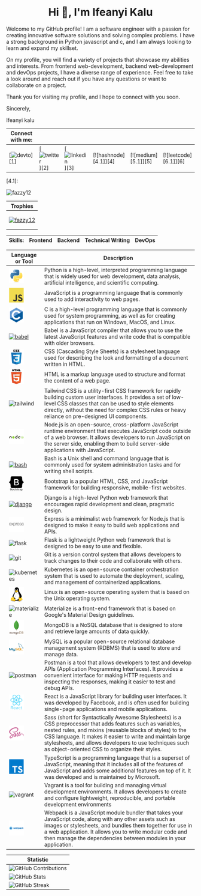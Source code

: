 <h1 align="center">Hi 👋, I'm Ifeanyi Kalu</h1>
<p>Welcome to my GitHub profile! I am a software engineer with a passion for creating innovative software solutions and solving complex problems. I have a strong background in Python javascript and c, and I am always looking to learn and expand my skillset.

On my profile, you will find a variety of projects that showcase my abilities and interests. From frontend web-development, backend web-development and devOps projects, I have a diverse range of experience. Feel free to take a look around and reach out if you have any questions or want to collaborate on a project.

Thank you for visiting my profile, and I hope to connect with you soon.

Sincerely,
<p>Ifeanyi kalu</p>
</p>
<!-- 
<h3 align="left">Connect with me:</h3>
<p align="left">
<a href="https://dev.to/fazzy12" target="blank"><img align="center" src="https://raw.githubusercontent.com/rahuldkjain/github-profile-readme-generator/master/src/images/icons/Social/devto.svg" alt="fazzy12" height="30" width="40" /></a>
<a href="https://twitter.com/@fazzythegreat" target="blank"><img align="center" src="https://raw.githubusercontent.com/rahuldkjain/github-profile-readme-generator/master/src/images/icons/Social/twitter.svg" alt="@fazzythegreat" height="30" width="40" /></a>
<a href="https://linkedin.com/in/www.linkedin.com/in/ifeanyi-kalu" target="blank"><img align="center" src="https://raw.githubusercontent.com/rahuldkjain/github-profile-readme-generator/master/src/images/icons/Social/linked-in-alt.svg" alt="www.linkedin.com/in/ifeanyi-kalu" height="30" width="40" /></a>
<a href="https://hashnode.com/fazzy" target="blank"><img align="center" src="https://raw.githubusercontent.com/rahuldkjain/github-profile-readme-generator/master/src/images/icons/Social/hashnode.svg" alt="fazzy" height="30" width="40" /></a>
<a href="https://medium.com/@kaluifeanyi00" target="blank"><img align="center" src="https://raw.githubusercontent.com/rahuldkjain/github-profile-readme-generator/master/src/images/icons/Social/medium.svg" alt="@kaluifeanyi00" height="30" width="40" /></a>
<a href="https://www.leetcode.com/fazzy" target="blank"><img align="center" src="https://raw.githubusercontent.com/rahuldkjain/github-profile-readme-generator/master/src/images/icons/Social/leet-code.svg" alt="fazzy" height="30" width="40" /></a>
</p>
 -->
 
| Connect with me: | | | | | |
|------------------|-|-|-|-|-|
| [![devto][1.1]][1] | [![twitter][2.1]][2] | [![linkedin][3.1]][3] | [![hashnode][4.1]][4] | [![medium][5.1]][5] | [![leetcode][6.1]][6] |

[1.1]: https://raw.githubusercontent.com/rahuldkjain/github-profile-readme-generator/master/src/images/icons/Social/devto.svg (fazzy12)
[2.1]: https://raw.githubusercontent.com/rahuldkjain/github-profile-readme-generator/master/src/images/icons/Social/twitter.svg (@fazzythegreat)
[3.1]: https://raw.githubusercontent.com/rahuldkjain/github-profile-readme-generator/master/src/images/icons/Social/linked-in-alt.svg (www.linkedin.com/in/ifeanyi-kalu)
[4.1]:



<p align="left"> <img src="https://komarev.com/ghpvc/?username=fazzy12&label=Profile%20views&color=0e75b6&style=flat" alt="fazzy12" /> </p>

| Trophies |
|--------|
| <p align="left"> <a href="https://github.com/ryo-ma/github-profile-trophy"><img src="https://github-profile-trophy.vercel.app/?username=fazzy12" alt="fazzy12" /></a> </p> |


| Skills:           | Frontend      | Backend      | Technical Writing | DevOps |
|----------------|---------------|---------------|--------------------|--------|
   





| Language or Tool       | Description |
|------------------------|-------------|
|<img src="https://raw.githubusercontent.com/devicons/devicon/master/icons/python/python-original.svg" alt="python" width="40" height="40"/> | Python is a high-level, interpreted programming language that is widely used for web development, data analysis, artificial intelligence, and scientific computing. |
| <img src="https://raw.githubusercontent.com/devicons/devicon/master/icons/javascript/javascript-original.svg" alt="javascript" width="40" height="40"/> | JavaScript is a programming language that is commonly used to add interactivity to web pages. |
| <a href="https://www.cprogramming.com/" target="_blank" rel="noreferrer"><img src="https://raw.githubusercontent.com/devicons/devicon/master/icons/c/c-original.svg" alt="c" width="40" height="40"/></a> | C is a high-level programming language that is commonly used for system programming, as well as for creating applications that run on Windows, MacOS, and Linux. |
| <a href="https://babeljs.io/" target="_blank" rel="noreferrer"><img src="https://www.vectorlogo.zone/logos/babeljs/babeljs-icon.svg" alt="babel" width="40" height="40"/></a> | Babel is a JavaScript compiler that allows you to use the latest JavaScript features and write code that is compatible with older browsers. |
| <a href="https://www.w3schools.com/css/" target="_blank" rel="noreferrer"><img src="https://raw.githubusercontent.com/devicons/devicon/master/icons/css3/css3-original-wordmark.svg" alt="css3" width="40" height="40"/></a> | CSS (Cascading Style Sheets) is a stylesheet language used for describing the look and formatting of a document written in HTML. |
| <img src="https://raw.githubusercontent.com/devicons/devicon/master/icons/html5/html5-original-wordmark.svg" alt="html5" width="40" height="40"/> | HTML is a markup language used to structure and format the content of a web page. | Creating the structure and layout of web pages, adding content to web pages |
|<img src="https://www.vectorlogo.zone/logos/tailwindcss/tailwindcss-icon.svg" alt="tailwind" width="40" height="40"/> | Tailwind CSS is a utility-first CSS framework for rapidly building custom user interfaces. It provides a set of low-level CSS classes that can be used to style elements directly, without the need for complex CSS rules or heavy reliance on pre-designed UI components. |
|<img src="https://raw.githubusercontent.com/devicons/devicon/master/icons/nodejs/nodejs-original-wordmark.svg" alt="nodejs" width="40" height="40"/> | Node.js is an open-source, cross-platform JavaScript runtime environment that executes JavaScript code outside of a web browser. It allows developers to run JavaScript on the server side, enabling them to build server-side applications with JavaScript. |
| <a href="https://www.gnu.org/software/bash/" target="_blank" rel="noreferrer"><img src="https://www.vectorlogo.zone/logos/gnu_bash/gnu_bash-icon.svg" alt="bash" width="40" height="40"/></a> | Bash is a Unix shell and command language that is commonly used for system administration tasks and for writing shell scripts. |
| <a href="https://getbootstrap.com" target="_blank" rel="noreferrer"><img src="https://raw.githubusercontent.com/devicons/devicon/master/icons/bootstrap/bootstrap-plain-wordmark.svg" alt="bootstrap" width="40" height="40"/></a> | Bootstrap is a popular HTML, CSS, and JavaScript framework for building responsive, mobile-first websites. |
| <a href="https://www.djangoproject.com/" target="_blank" rel="noreferrer"><img src="https://cdn.worldvectorlogo.com/logos/django.svg" alt="django" width="40" height="40"/></a> | Django is a high-level Python web framework that encourages rapid development and clean, pragmatic design. |
| <img src="https://raw.githubusercontent.com/devicons/devicon/master/icons/express/express-original-wordmark.svg" alt="express" width="40" height="40"/> | Express is a minimalist web framework for Node.js that is designed to make it easy to build web applications and APIs. |
| <img src="https://www.vectorlogo.zone/logos/pocoo_flask/pocoo_flask-icon.svg" alt="flask" width="40" height="40"/> | Flask is a lightweight Python web framework that is designed to be easy to use and flexible. | Building web servers and APIs with Python, quickly prototyping web applications |
| <img src="https://www.vectorlogo.zone/logos/git-scm/git-scm-icon.svg" alt="git" width="40" height="40"/> | Git is a version control system that allows developers to track changes to their code and collaborate with others. | Managing code repositories, collaborating on code with team members |
| <img src="https://www.vectorlogo.zone/logos/kubernetes/kubernetes-icon.svg" alt="kubernetes" width="40" height="40"/> | Kubernetes is an open-source container orchestration system that is used to automate the deployment, scaling, and management of containerized applications. |
| <img src="https://raw.githubusercontent.com/devicons/devicon/master/icons/linux/linux-original.svg" alt="linux" width="40" height="40"/> | Linux is an open-source operating system that is based on the Unix operating system. |
| <img src="https://raw.githubusercontent.com/prplx/svg-logos/5585531d45d294869c4eaab4d7cf2e9c167710a9/svg/materialize.svg" alt="materialize" width="40" height="40"/> | Materialize is a front-end framework that is based on Google's Material Design guidelines. |
| <img src="https://raw.githubusercontent.com/devicons/devicon/master/icons/mongodb/mongodb-original-wordmark.svg" alt="mongodb" width="40" height="40"/> | MongoDB is a NoSQL database that is designed to store and retrieve large amounts of data quickly. |
|<img src="https://raw.githubusercontent.com/devicons/devicon/master/icons/mysql/mysql-original-wordmark.svg" alt="mysql" width="40" height="40"/> | MySQL is a popular open-source relational database management system (RDBMS) that is used to store and manage data.|  
|<img src="https://www.vectorlogo.zone/logos/getpostman/getpostman-icon.svg" alt="postman" width="40" height="40"/> | Postman is a tool that allows developers to test and develop APIs (Application Programming Interfaces). It provides a convenient interface for making HTTP requests and inspecting the responses, making it easier to test and debug APIs. |
|<img src="https://raw.githubusercontent.com/devicons/devicon/master/icons/react/react-original-wordmark.svg" alt="react" width="40" height="40"/> | React is a JavaScript library for building user interfaces. It was developed by Facebook, and is often used for building single-page applications and mobile applications. |
|<img src="https://raw.githubusercontent.com/devicons/devicon/master/icons/sass/sass-original.svg" alt="sass" width="40" height="40"/> | Sass (short for Syntactically Awesome Stylesheets) is a CSS preprocessor that adds features such as variables, nested rules, and mixins (reusable blocks of styles) to the CSS language. It makes it easier to write and maintain large stylesheets, and allows developers to use techniques such as object-oriented CSS to organize their styles.| 
|<img src="https://raw.githubusercontent.com/devicons/devicon/master/icons/typescript/typescript-original.svg" alt="typescript" width="40" height="40"/> | TypeScript is a programming language that is a superset of JavaScript, meaning that it includes all of the features of JavaScript and adds some additional features on top of it. It was developed and is maintained by Microsoft.|
|<img src="https://www.vectorlogo.zone/logos/vagrantup/vagrantup-icon.svg" alt="vagrant" width="40" height="40"/> | Vagrant is a tool for building and managing virtual development environments. It allows developers to create and configure lightweight, reproducible, and portable development environments | 
|<img src="https://raw.githubusercontent.com/devicons/devicon/d00d0969292a6569d45b06d3f350f463a0107b0d/icons/webpack/webpack-original-wordmark.svg" alt="webpack" width="40" height="40"/> | Webpack is a JavaScript module bundler that takes your JavaScript code, along with any other assets such as images or stylesheets, and bundles them together for use in a web application. It allows you to write modular code and then manage the dependencies between modules in your application. |

<!-- |<img src="https://raw.githubusercontent.com/devicons/devicon/master/icons/redis/redis-original-wordmark.svg" alt="redis" width="40" height="40"/> | knknknkn | -->
<!-- |<img src="https://raw.githubusercontent.com/devicons/devicon/master/icons/postgresql/postgresql-original-wordmark.svg" alt="postgresql" width="40" height="40"/> | hhhjhjjjhj | -->


| Statistic |
|-----------|
| ![GitHub Contributions](https://github-readme-stats.vercel.app/api/top-langs?username=fazzy12&show_icons=true&locale=en&layout=compact) | 
| ![GitHub Stats](https://github-readme-stats.vercel.app/api?username=fazzy12&show_icons=true&locale=en) | 
| ![GitHub Streak](https://github-readme-streak-stats.herokuapp.com/?user=fazzy12&) |
